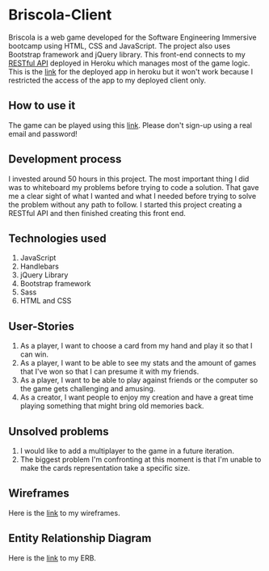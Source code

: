 # Briscola-Client

Briscola is a web game developed for the Software Engineering Immersive bootcamp using HTML, CSS and JavaScript. The project also uses Bootstrap framework and jQuery library. This front-end connects to my [RESTful API](https://github.com/kevinrosario/Briscola-API) deployed in Heroku which manages most of the game logic. This is the [link](https://briscola-api.herokuapp.com/) for the deployed app in heroku but it won't work because I restricted the access of the app to my deployed client only.

## How to use it

The game can be played using this [link](https://kevinrosario.github.io/Briscola-Client/). Please don't sign-up using a real email and password!

## Development process

I invested around 50 hours in this project. The most important thing I did was to whiteboard my problems before trying to code a solution. That gave me a clear sight of what I wanted and what I needed before trying to solve the problem without any path to follow. I started this project creating a RESTful API and then finished creating this front end.

## Technologies used

1. JavaScript
2. Handlebars
3. jQuery Library
4. Bootstrap framework
5. Sass
6. HTML and CSS

## User-Stories

1. As a player, I want to choose a card from my hand and play it so that I can win.
2. As a player, I want to be able to see my stats and the amount of games that I've won so that I can presume it with my friends.
3. As a player, I want to be able to play against friends or the computer so the game gets challenging and amusing.
4. As a creator, I want people to enjoy my creation and have a great time playing something that might bring old memories back.


## Unsolved problems

1. I would like to add a multiplayer to the game in a future iteration.
2. The biggest problem I'm confronting at this moment is that I'm unable to make the cards   representation take a specific size.

## Wireframes

Here is the [link](https://imgur.com/22mmdHxg) to my wireframes.

## Entity Relationship Diagram

Here is the [link](https://imgur.com/r2gFOPZ) to my ERB.
